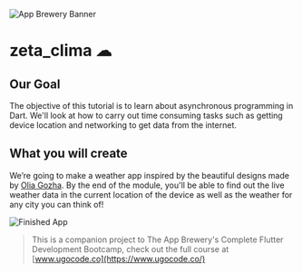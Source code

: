 ![App Brewery Banner](https://github.com/londonappbrewry/Images/blob/master/ugocodeBanner.png)


# zeta_clima ☁

## Our Goal

The objective of this tutorial is to learn about asynchronous programming in Dart. We'll look at how to carry out time consuming tasks such as getting device location and networking to get data from the internet. 


## What you will create

We’re going to make a weather app inspired by the beautiful designs made by [Olia Gozha](https://dribbble.com/shots/4663154-). By the end of the module, you'll be able to find out the live weather data in the current location of the device as well as the weather for any city you can think of!

![Finished App](https://github.com/londonugocode/Images/blob/master/zeta_clima-demo.gif)




>This is a companion project to The App Brewery's Complete Flutter Development Bootcamp, check out the full course at [www.ugocode.co](https://www.ugocode.co/)


